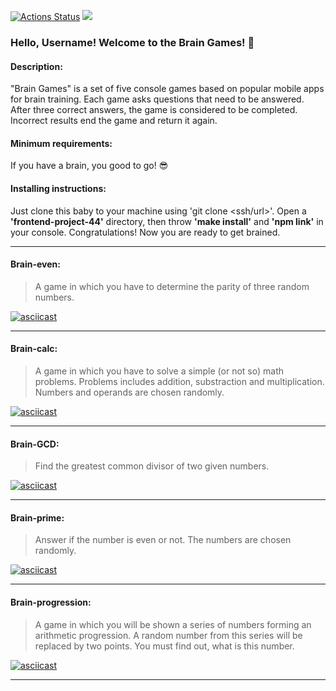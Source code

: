 [![Actions Status](https://github.com/AlexVXA/frontend-project-44/workflows/hexlet-check/badge.svg)](https://github.com/AlexVXA/frontend-project-44/actions)
<a href="https://codeclimate.com/github/AlexVXA/frontend-project-44/maintainability"><img src="https://api.codeclimate.com/v1/badges/2f8475e5bca913f2e3cb/maintainability" /></a>

### Hello, Username! Welcome to the Brain Games! :wave:

#### Description:

"Brain Games" is a set of five console games based on popular mobile apps for brain training. Each game asks questions that need to be answered. After three correct answers, the game is considered to be completed. Incorrect results end the game and return it again.

#### Minimum requirements:

If you have a brain, you good to go! :sunglasses:

#### Installing instructions:

Just clone this baby to your machine using 'git clone <ssh/url>'. Open a **'frontend-project-44'** directory, then throw **'make install'** and **'npm link'** in your console. Congratulations! Now you are ready to get brained.

---

#### Brain-even:

> A game in which you have to determine the parity of three random numbers.

[![asciicast](https://asciinema.org/a/q44CeIYUDxaQIGsKz44WhYkjB.svg)](https://asciinema.org/a/q44CeIYUDxaQIGsKz44WhYkjB)

---

#### Brain-calc:

> A game in which you have to solve a simple (or not so) math problems. Problems includes addition, substraction and multiplication. Numbers and operands are chosen randomly.

[![asciicast](https://asciinema.org/a/RCuE8NKmWF8fi7SfKIpX2cuvU.svg)](https://asciinema.org/a/RCuE8NKmWF8fi7SfKIpX2cuvU)

---

#### Brain-GCD:

> Find the greatest common divisor of two given numbers.

[![asciicast](https://asciinema.org/a/yCusMfk7uFS6YPeZ0hCnFklwZ.svg)](https://asciinema.org/a/yCusMfk7uFS6YPeZ0hCnFklwZ)

---

#### Brain-prime:

> Answer if the number is even or not. The numbers are chosen randomly.

[![asciicast](https://asciinema.org/a/TGbuPerTWhAC1OxIqr4Xp9eRp.svg)](https://asciinema.org/a/TGbuPerTWhAC1OxIqr4Xp9eRp)

---

#### Brain-progression:

> A game in which you will be shown a series of numbers forming an arithmetic progression. A random number from this series will be replaced by two points. You must find out, what is this number.

[![asciicast](https://asciinema.org/a/SPpZfaFYE85fPpFXHF4qNs93h.svg)](https://asciinema.org/a/SPpZfaFYE85fPpFXHF4qNs93h)

---
